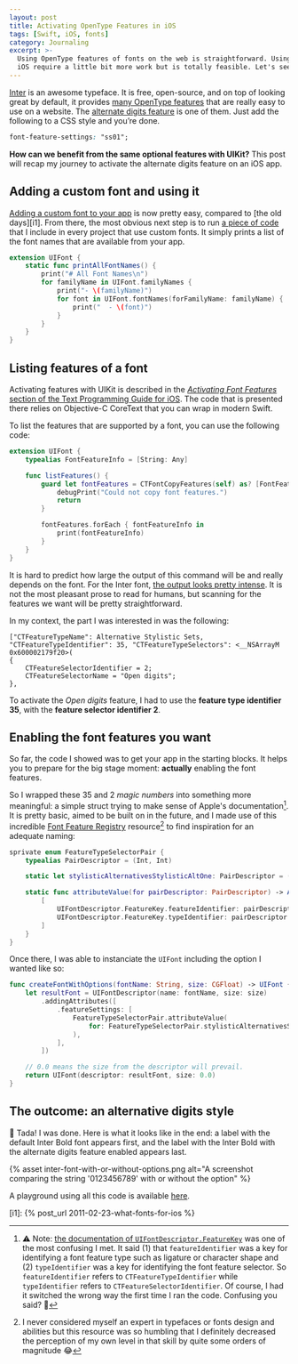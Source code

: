 ```yaml
---
layout: post
title: Activating OpenType Features in iOS
tags: [Swift, iOS, fonts]
category: Journaling
excerpt: >-
  Using OpenType features of fonts on the web is straightforward. Using them on
  iOS require a little bit more work but is totally feasible. Let's see how.
---
```


[Inter][1] is an awesome typeface. It is free, open-source, and on top of
looking great by default, it provides [many OpenType features][2] that are
really easy to use on a website. The [alternate digits feature][3] is one of
them. Just add the following to a CSS style and you’re done.

```css
font-feature-settings: "ss01";
```

**How can we benefit from the same optional features with UIKit?** This post
will recap my journey to activate the alternate digits feature on an iOS app.

## Adding a custom font and using it

[Adding a custom font to your app][4] is now pretty easy, compared to [the old
days][i1]. From there, the most obvious next step is to run [a piece of
code][c1] that I include in every project that use custom fonts. It simply
prints a list of the font names that are available from your app.

```swift
extension UIFont {
    static func printAllFontNames() {
        print("# All Font Names\n")
        for familyName in UIFont.familyNames {
            print("- \(familyName)")
            for font in UIFont.fontNames(forFamilyName: familyName) {
                print("  - \(font)")
            }
        }
    }
}
```

## Listing features of a font

Activating features with UIKit is described in the [_Activating Font Features_
section of the Text Programming Guide for iOS][5]. The code that is presented
there relies on Objective-C CoreText that you can wrap in modern Swift.

To list the features that are supported by a font, you can use the following
code:

```swift
extension UIFont {
    typealias FontFeatureInfo = [String: Any]

    func listFeatures() {
        guard let fontFeatures = CTFontCopyFeatures(self) as? [FontFeatureInfo] else {
            debugPrint("Could not copy font features.")
            return
        }

        fontFeatures.forEach { fontFeatureInfo in
            print(fontFeatureInfo)
        }
    }
}
```

It is hard to predict how large the output of this command will be and really
depends on the font. For the Inter font, [the output looks pretty intense][c2].
It is not the most pleasant prose to read for humans, but scanning for the
features we want will be pretty straightforward.

In my context, the part I was interested in was the following:

```
["CTFeatureTypeName": Alternative Stylistic Sets, "CTFeatureTypeIdentifier": 35, "CTFeatureTypeSelectors": <__NSArrayM 0x600002179f20>(
{
    CTFeatureSelectorIdentifier = 2;
    CTFeatureSelectorName = "Open digits";
},
```

To activate the _Open digits_ feature, I had to use the **feature type
identifier 35**, with the **feature selector identifier 2**.

## Enabling the font features you want

So far, the code I showed was to get your app in the starting blocks. It helps
you to prepare for the big stage moment: **actually** enabling the font
features.

So I wrapped these 35 and 2 _magic numbers_ into something more meaningful: a
simple struct trying to make sense of Apple's documentation[^1]. It is pretty
basic, aimed to be built on in the future, and I made use of this incredible
[Font Feature Registry][6] resource[^2] to find inspiration for an adequate
naming:

```swift
sprivate enum FeatureTypeSelectorPair {
    typealias PairDescriptor = (Int, Int)

    static let stylisticAlternativesStylisticAltOne: PairDescriptor = (35, 2)

    static func attributeValue(for pairDescriptor: PairDescriptor) -> Any {
        [
            UIFontDescriptor.FeatureKey.featureIdentifier: pairDescriptor.0,
            UIFontDescriptor.FeatureKey.typeIdentifier: pairDescriptor.1,
        ]
    }
}
```

Once there, I was able to instanciate the `UIFont` including the option I wanted
like so:

```swift
func createFontWithOptions(fontName: String, size: CGFloat) -> UIFont {
    let resultFont = UIFontDescriptor(name: fontName, size: size)
        .addingAttributes([
            .featureSettings: [
                FeatureTypeSelectorPair.attributeValue(
                    for: FeatureTypeSelectorPair.stylisticAlternativesStylisticAltOne
                ),
            ],
        ])

    // 0.0 means the size from the descriptor will prevail.
    return UIFont(descriptor: resultFont, size: 0.0)
}
```

## The outcome: an alternative digits style

🎉 Tada! I was done. Here is what it looks like in the end: a label with the
default Inter Bold font appears first, and the label with the Inter Bold with
the alternate digits feature enabled appears last.

{% asset inter-font-with-or-without-options.png alt="A screenshot comparing the string '0123456789' with or without the option" %}

A playground using all this code is available [here][c3].

[1]: https://rsms.me/inter/
[2]: https://rsms.me/inter/#features
[3]: https://rsms.me/inter/#features/ss01
[4]:
  https://developer.apple.com/documentation/uikit/text_display_and_fonts/adding_a_custom_font_to_your_apps
[5]:
  https://developer.apple.com/library/archive/documentation/StringsTextFonts/Conceptual/TextAndWebiPhoneOS/CustomTextProcessing/CustomTextProcessing.html#//apple_ref/doc/uid/TP40009542-CH4-SW6
[6]:
  https://developer.apple.com/fonts/TrueType-Reference-Manual/RM09/AppendixF.html

[i1]: {% post_url 2011-02-23-what-fonts-for-ios %}

[c1]: https://gist.github.com/dirtyhenry/c9fb50745491624fa75768d3149376f6
[c2]: https://gist.github.com/dirtyhenry/875ebeac13882c5dad710f22f17be5c5
[c3]:
  https://github.com/dirtyhenry/xcode-playgrounds/tree/master/activating-opentype-features.playground

[^1]:
    ⚠️ Note:
    [the documentation of `UIFontDescriptor.FeatureKey`](https://developer.apple.com/documentation/uikit/uifontdescriptor/featurekey)
    was one of the most confusing I met. It said (1) that `featureIdentifier`
    was a key for identifying a font feature type such as ligature or character
    shape and (2) `typeIdentifier` was a key for identifying the font feature
    selector. So `featureIdentifier` refers to `CTFeatureTypeIdentifier` while
    `typeIdentifier` refers to `CTFeatureSelectorIdentifier`. Of course, I had
    it switched the wrong way the first time I ran the code. Confusing you said?
    🤯

[^2]:
    I never considered myself an expert in typefaces or fonts design and
    abilities but this resource was so humbling that I definitely decreased the
    perception of my own level in that skill by quite some orders of magnitude
    😂
